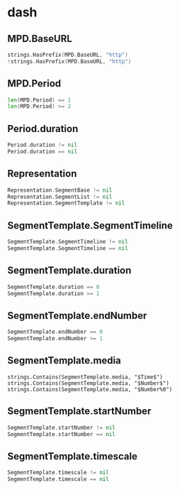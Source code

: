 # dash

## MPD.BaseURL

~~~go
strings.HasPrefix(MPD.BaseURL, "http")
!strings.HasPrefix(MPD.BaseURL, "http")
~~~

## MPD.Period

~~~go
len(MPD.Period) == 1
len(MPD.Period) >= 2
~~~

## Period.duration

~~~go
Period.duration != nil
Period.duration == nil
~~~

## Representation

~~~go
Representation.SegmentBase != nil
Representation.SegmentList != nil
Representation.SegmentTemplate != nil
~~~

## SegmentTemplate.SegmentTimeline

~~~go
SegmentTemplate.SegmentTimeline != nil
SegmentTemplate.SegmentTimeline == nil
~~~

## SegmentTemplate.duration

~~~go
SegmentTemplate.duration == 0
SegmentTemplate.duration >= 1
~~~

## SegmentTemplate.endNumber

~~~go
SegmentTemplate.endNumber == 0
SegmentTemplate.endNumber >= 1
~~~

## SegmentTemplate.media

~~~
strings.Contains(SegmentTemplate.media, "$Time$")
strings.Contains(SegmentTemplate.media, "$Number$")
strings.Contains(SegmentTemplate.media, "$Number%0")
~~~

## SegmentTemplate.startNumber

~~~go
SegmentTemplate.startNumber != nil
SegmentTemplate.startNumber == nil
~~~

## SegmentTemplate.timescale

~~~go
SegmentTemplate.timescale != nil
SegmentTemplate.timescale == nil
~~~
